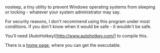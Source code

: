 nosleep, 
a tiny utility to prevent Windows operating systems from sleeping or locking - 
whatever your system administrator may say.

For security reasons, 
I don't recommend using this program under most conditions.
If you don't know when it would be safe -
it wouldn't be safe.

You'll need (AutoHotkey)[http://www.autohotkey.com/] to compile this. 

There is a 
[home page](http://www.birnel.org/~noah/software/nosleep/index.html),
where you can get the executable.
